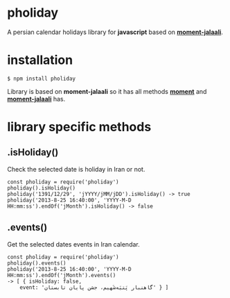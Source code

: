 # pholiday
A persian calendar holidays library for **javascript** based on [**moment-jalaali**](https://github.com/jalaali/moment-jalaali).

# installation
```
$ npm install pholiday
```

Library is based on **moment-jalaali** so it has all methods [**moment**](https://momentjs.com/) and [**moment-jalaali**](https://github.com/jalaali/moment-jalaali) has.

# library specific methods

## .isHoliday()
Check the selected date is holiday in Iran or not.
```
const pholiday = require('pholiday')
pholiday().isHoliday()
pholiday('1391/12/29', 'jYYYY/jMM/jDD').isHoliday() -> true
pholiday('2013-8-25 16:40:00', 'YYYY-M-D HH:mm:ss').endOf('jMonth').isHoliday() -> false
```

## .events()
Get the selected dates events in Iran calendar.
```
const pholiday = require('pholiday')
pholiday().events()
pholiday('2013-8-25 16:40:00', 'YYYY-M-D HH:mm:ss').endOf('jMonth').events()
-> [ { isHoliday: false,
    event: 'گاهنبار پَتیَه‌شَهیم، جشن پایان تابستان' } ]
```